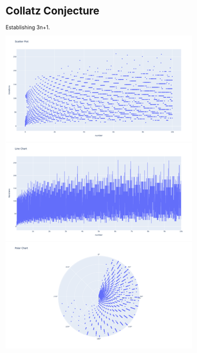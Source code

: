 # Collatz Conjecture
Establishing 3n+1.

<img src="/assets/ex_scatter.png" width="800"/>

<img src="/assets/ex_line_chart.png" width="800"/>

<img src="assets/ex_polar_chart.png" width="800">
